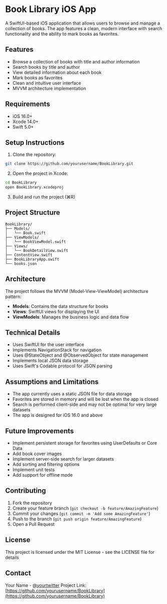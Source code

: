 # Book Library iOS App

A SwiftUI-based iOS application that allows users to browse and manage a collection of books. The app features a clean, modern interface with search functionality and the ability to mark books as favorites.

## Features

- Browse a collection of books with title and author information
- Search books by title and author
- View detailed information about each book
- Mark books as favorites
- Clean and intuitive user interface
- MVVM architecture implementation

## Requirements

- iOS 16.0+
- Xcode 14.0+
- Swift 5.0+

## Setup Instructions

1. Clone the repository:
```bash
git clone https://github.com/yourusername/BookLibrary.git
```

2. Open the project in Xcode:
```bash
cd BookLibrary
open BookLibrary.xcodeproj
```

3. Build and run the project (⌘R)

## Project Structure

```
BookLibrary/
├── Models/
│   └── Book.swift
├── ViewModels/
│   └── BookViewModel.swift
├── Views/
│   └── BookDetailView.swift
├── ContentView.swift
├── BookLibraryApp.swift
└── books.json
```

## Architecture

The project follows the MVVM (Model-View-ViewModel) architecture pattern:

- **Models**: Contains the data structure for books
- **Views**: SwiftUI views for displaying the UI
- **ViewModels**: Manages the business logic and data flow

## Technical Details

- Uses SwiftUI for the user interface
- Implements NavigationStack for navigation
- Uses @StateObject and @ObservedObject for state management
- Implements local JSON data storage
- Uses Swift's Codable protocol for JSON parsing

## Assumptions and Limitations

- The app currently uses a static JSON file for data storage
- Favorites are stored in memory and will be lost when the app is closed
- Search is performed client-side and may not be optimal for very large datasets
- The app is designed for iOS 16.0 and above

## Future Improvements

- Implement persistent storage for favorites using UserDefaults or Core Data
- Add book cover images
- Implement server-side search for larger datasets
- Add sorting and filtering options
- Implement unit tests
- Add support for offline mode

## Contributing

1. Fork the repository
2. Create your feature branch (`git checkout -b feature/AmazingFeature`)
3. Commit your changes (`git commit -m 'Add some AmazingFeature'`)
4. Push to the branch (`git push origin feature/AmazingFeature`)
5. Open a Pull Request

## License

This project is licensed under the MIT License - see the LICENSE file for details

## Contact

Your Name - [@yourtwitter](https://twitter.com/yourtwitter)
Project Link: [https://github.com/yourusername/BookLibrary](https://github.com/yourusername/BookLibrary) 